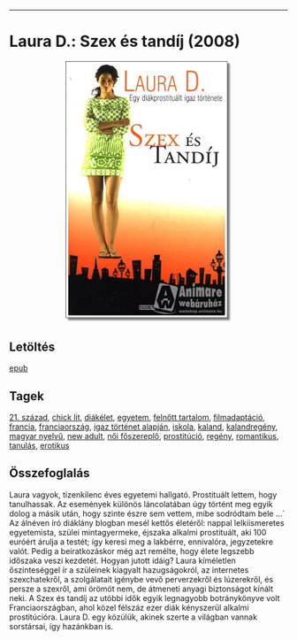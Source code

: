 <hr/>

# <a name="id_904">Laura D.: Szex és tandíj (2008)</a>
<center><img src="https://github.com/BercziSandor/calibre_lib/raw/main/main/Laura%20D_/Szex%20es%20tandij%20%28904%29/cover.jpg" alt="cover" width="300"/></center>

## Letöltés
[epub](https://github.com/BercziSandor/calibre_lib/raw/main/main/Laura%20D_/Szex%20es%20tandij%20%28904%29/Szex%20es%20tandij%20-%20Laura%20D_.epub)

## Tagek
[21. század](https://github.com/berczisandor/calibre_lib/blob/main/main/_tags/21.%20sz%c3%a1zad.md), [chick lit](https://github.com/berczisandor/calibre_lib/blob/main/main/_tags/chick%20lit.md), [diákélet](https://github.com/berczisandor/calibre_lib/blob/main/main/_tags/di%c3%a1k%c3%a9let.md), [egyetem](https://github.com/berczisandor/calibre_lib/blob/main/main/_tags/egyetem.md), [felnőtt tartalom](https://github.com/berczisandor/calibre_lib/blob/main/main/_tags/feln%c5%91tt%20tartalom.md), [filmadaptáció](https://github.com/berczisandor/calibre_lib/blob/main/main/_tags/filmadapt%c3%a1ci%c3%b3.md), [francia](https://github.com/berczisandor/calibre_lib/blob/main/main/_tags/francia.md), [franciaország](https://github.com/berczisandor/calibre_lib/blob/main/main/_tags/franciaorsz%c3%a1g.md), [igaz történet alapján](https://github.com/berczisandor/calibre_lib/blob/main/main/_tags/igaz%20t%c3%b6rt%c3%a9net%20alapj%c3%a1n.md), [iskola](https://github.com/berczisandor/calibre_lib/blob/main/main/_tags/iskola.md), [kaland](https://github.com/berczisandor/calibre_lib/blob/main/main/_tags/kaland.md), [kalandregény](https://github.com/berczisandor/calibre_lib/blob/main/main/_tags/kalandreg%c3%a9ny.md), [magyar nyelvű](https://github.com/berczisandor/calibre_lib/blob/main/main/_tags/magyar%20nyelv%c5%b1.md), [new adult](https://github.com/berczisandor/calibre_lib/blob/main/main/_tags/new%20adult.md), [női főszereplő](https://github.com/berczisandor/calibre_lib/blob/main/main/_tags/n%c5%91i%20f%c5%91szerepl%c5%91.md), [prostitúció](https://github.com/berczisandor/calibre_lib/blob/main/main/_tags/prostit%c3%baci%c3%b3.md), [regény](https://github.com/berczisandor/calibre_lib/blob/main/main/_tags/reg%c3%a9ny.md), [romantikus](https://github.com/berczisandor/calibre_lib/blob/main/main/_tags/romantikus.md), [tanulás](https://github.com/berczisandor/calibre_lib/blob/main/main/_tags/tanul%c3%a1s.md), [erotikus](https://github.com/berczisandor/calibre_lib/blob/main/main/_tags/erotikus.md)

## Összefoglalás
<div>
<p>Laura ​vagyok, tizenkilenc éves egyetemi hallgató. Prostituált lettem, hogy tanulhassak. Az események különös láncolatában úgy történt meg egyik dolog a másik után, hogy szinte észre sem vettem, mibe sodródtam bele …` Az álnéven író diáklány blogban mesél kettős életéről: nappal lelkiismeretes egyetemista, szülei mintagyermeke, éjszaka alkalmi prostituált, aki 100 euróért árulja a testét; így keresi meg a lakbérre, ennivalóra, jegyzetekre valót. Pedig a beiratkozáskor még azt remélte, hogy élete legszebb időszaka veszi kezdetét. Hogyan jutott idáig? Laura kíméletlen őszinteséggel ír a szüleinek kiagyalt hazugságokról, az internetes szexchatekről, a szolgálatait igénybe vevő perverzekről és lúzerekről, és persze a szexről, ami örömöt nem, de átmeneti anyagi biztonságot kínált neki. A Szex és tandíj az utóbbi idők egyik legnagyobb botránykönyve volt Franciaországban, ahol közel félszáz ezer diák kényszerül alkalmi prostitúcióra. Laura D. egy közülük, akinek szerte a világban vannak sorstársai, így hazánkban is.</p></div>


